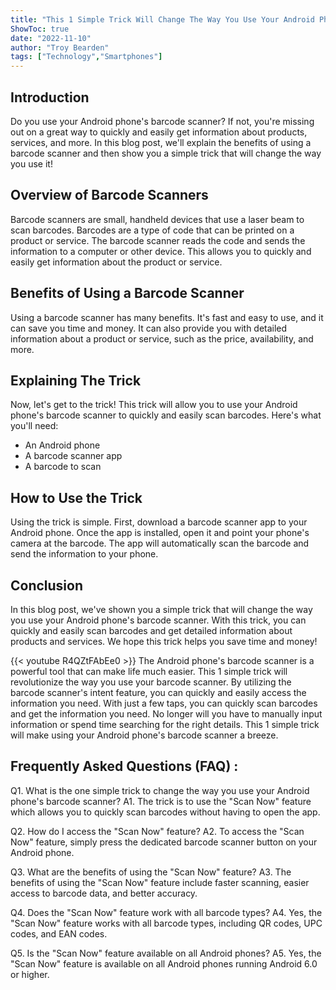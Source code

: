 ```yaml
---
title: "This 1 Simple Trick Will Change The Way You Use Your Android Phone's Barcode Scanner!"
ShowToc: true 
date: "2022-11-10"
author: "Troy Bearden" 
tags: ["Technology","Smartphones"]
---
```

## Introduction

Do you use your Android phone's barcode scanner? If not, you're missing out on a great way to quickly and easily get information about products, services, and more. In this blog post, we'll explain the benefits of using a barcode scanner and then show you a simple trick that will change the way you use it!

## Overview of Barcode Scanners

Barcode scanners are small, handheld devices that use a laser beam to scan barcodes. Barcodes are a type of code that can be printed on a product or service. The barcode scanner reads the code and sends the information to a computer or other device. This allows you to quickly and easily get information about the product or service.

## Benefits of Using a Barcode Scanner

Using a barcode scanner has many benefits. It's fast and easy to use, and it can save you time and money. It can also provide you with detailed information about a product or service, such as the price, availability, and more.

## Explaining The Trick

Now, let's get to the trick! This trick will allow you to use your Android phone's barcode scanner to quickly and easily scan barcodes. Here's what you'll need:

- An Android phone
- A barcode scanner app
- A barcode to scan

## How to Use the Trick

Using the trick is simple. First, download a barcode scanner app to your Android phone. Once the app is installed, open it and point your phone's camera at the barcode. The app will automatically scan the barcode and send the information to your phone.

## Conclusion

In this blog post, we've shown you a simple trick that will change the way you use your Android phone's barcode scanner. With this trick, you can quickly and easily scan barcodes and get detailed information about products and services. We hope this trick helps you save time and money!

{{< youtube R4QZtFAbEe0 >}} 
The Android phone's barcode scanner is a powerful tool that can make life much easier. This 1 simple trick will revolutionize the way you use your barcode scanner. By utilizing the barcode scanner's intent feature, you can quickly and easily access the information you need. With just a few taps, you can quickly scan barcodes and get the information you need. No longer will you have to manually input information or spend time searching for the right details. This 1 simple trick will make using your Android phone's barcode scanner a breeze.

## Frequently Asked Questions (FAQ) :
Q1. What is the one simple trick to change the way you use your Android phone's barcode scanner?
A1. The trick is to use the "Scan Now" feature which allows you to quickly scan barcodes without having to open the app.

Q2. How do I access the "Scan Now" feature?
A2. To access the "Scan Now" feature, simply press the dedicated barcode scanner button on your Android phone.

Q3. What are the benefits of using the "Scan Now" feature?
A3. The benefits of using the "Scan Now" feature include faster scanning, easier access to barcode data, and better accuracy.

Q4. Does the "Scan Now" feature work with all barcode types?
A4. Yes, the "Scan Now" feature works with all barcode types, including QR codes, UPC codes, and EAN codes.

Q5. Is the "Scan Now" feature available on all Android phones?
A5. Yes, the "Scan Now" feature is available on all Android phones running Android 6.0 or higher.



